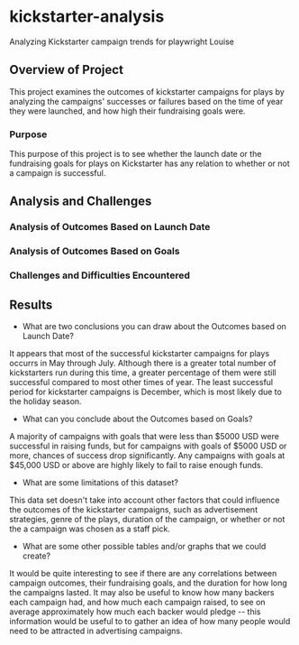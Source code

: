 # kickstarter-analysis
Analyzing Kickstarter campaign trends for playwright Louise

## Overview of Project
This project examines the outcomes of kickstarter campaigns for plays by analyzing the campaigns' successes or failures based on the time of year they were launched, and how high their fundraising goals were.

### Purpose
This purpose of this project is to see whether the launch date or the fundraising goals for plays on Kickstarter has any relation to whether or not a campaign is successful.

## Analysis and Challenges


### Analysis of Outcomes Based on Launch Date


### Analysis of Outcomes Based on Goals


### Challenges and Difficulties Encountered


## Results

- What are two conclusions you can draw about the Outcomes based on Launch Date?

It appears that most of the successful kickstarter campaigns for plays occurrs in May through July. Although there is a greater total number of kickstarters run during this time, a greater percentage of them were still successful compared to most other times of year. The least successful period for kickstarter campaigns is December, which is most likely due to the holiday season.

- What can you conclude about the Outcomes based on Goals?

A majority of campaigns with goals that were less than $5000 USD were successful in raising funds, but for campaigns with goals of $5000 USD or more, chances of success drop significantly. Any campaigns with goals at $45,000 USD or above are highly likely to fail to raise enough funds.

- What are some limitations of this dataset?

This data set doesn't take into account other factors that could influence the outcomes of the kickstarter campaigns, such as advertisement strategies, genre of the plays, duration of the campaign, or whether or not the a campaign was chosen as a staff pick.

- What are some other possible tables and/or graphs that we could create?

It would be quite interesting to see if there are any correlations between campaign outcomes, their fundraising goals, and the duration for how long the campaigns lasted. It may also be useful to know how many backers each campaign had, and how much each campaign raised, to see on average approximately how much each backer would pledge -- this information would be useful to to gather an idea of how many people would need to be attracted in advertising campaigns.
